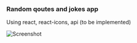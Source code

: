 ### Random qoutes and jokes app

Using react, react-icons, api (to be implemented)

![Screenshot]("public/screenshot.png")
